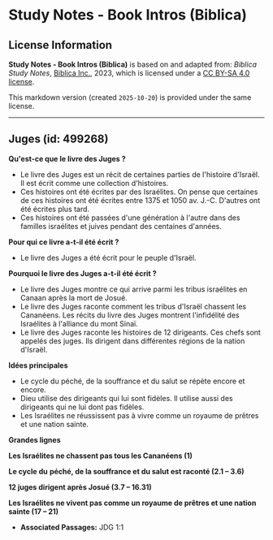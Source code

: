# Study Notes - Book Intros (Biblica)

## License Information

**Study Notes - Book Intros (Biblica)** is based on and adapted from: _Biblica Study Notes_, [Biblica Inc.](https://www.biblica.com/), 2023, which is licensed under a [CC BY-SA 4.0 license](https://creativecommons.org/licenses/by-sa/4.0/legalcode.en).

This markdown version (created `2025-10-20`) is provided under the same license.



--------------------------------

## Juges (id: 499268)

**Qu'est\-ce que le livre des Juges ?**

* Le livre des Juges est un récit de certaines parties de l'histoire d'Israël. Il est écrit comme une collection d'histoires.
* Ces histoires ont été écrites par des Israélites. On pense que certaines de ces histoires ont été écrites entre 1375 et 1050 av. J.\-C. D'autres ont été écrites plus tard.
* Ces histoires ont été passées d'une génération à l'autre dans des familles israélites et juives pendant des centaines d'années.

**Pour qui ce livre a\-t\-il été écrit ?**

* Le livre des Juges a été écrit pour le peuple d'Israël.

**Pourquoi le livre des Juges a\-t\-il été écrit ?**

* Le livre des Juges montre ce qui arrive parmi les tribus israélites en Canaan après la mort de Josué.
* Le livre des Juges raconte comment les tribus d'Israël chassent les Cananéens. Les récits du livre des Juges montrent l'infidélité des Israélites à l'alliance du mont Sinaï.
* Le livre des Juges raconte les histoires de 12 dirigeants. Ces chefs sont appelés des juges. Ils dirigent dans différentes régions de la nation d'Israël.

**Idées principales**

* Le cycle du péché, de la souffrance et du salut se répète encore et encore.
* Dieu utilise des dirigeants qui lui sont fidèles. Il utilise aussi des dirigeants qui ne lui dont pas fidèles.
* Les Israélites ne réussissent pas à vivre comme un royaume de prêtres et une nation sainte.

**Grandes lignes**

**Les Israélites ne chassent pas tous les Cananéens (1\)**

**Le cycle du** **péché, de la souffrance et du salut est raconté (2\.1 – 3\.6\)**

**12 juges dirigent après Josué (3\.7 – 16\.31\)**

**Les Israélites ne vivent pas comme un royaume de prêtres et une nation sainte (17 – 21\)**

* **Associated Passages:** JDG 1:1

